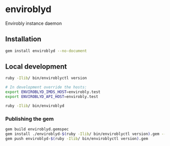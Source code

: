 # enviroblyd
Envirobly instance daemon

## Installation

```sh
gem install enviroblyd --no-document
```

## Local development

```sh
ruby -Ilib/ bin/enviroblyctl version

# In development override the hosts:
export ENVIROBLYD_IMDS_HOST=envirobly.test
export ENVIROBLYD_API_HOST=envirobly.test

ruby -Ilib/ bin/enviroblyd
```

### Publishing the gem

```sh
gem build enviroblyd.gemspec
gem install ./enviroblyd-$(ruby -Ilib/ bin/enviroblyctl version).gem --no-document
gem push enviroblyd-$(ruby -Ilib/ bin/enviroblyctl version).gem
```
